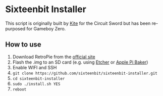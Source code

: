# Sixteenbit Installer

This script is originally built by [Kite](https://github.com/kiteretro/Circuit-Sword) for the Circuit Sword but has been re-purposed for Gameboy Zero. 

## How to use

1. Download RetroPie from the [official site](https://retropie.org.uk/download/)
1. Flash the .img to an SD card (e.g. using [Etcher](https://etcher.io/) or [Apple Pi Baker](https://www.tweaking4all.com/software/macosx-software/macosx-apple-pi-baker/))
1. Enable WIFI and SSH
1. `git clone https://github.com/sixteenbit/sixteenbit-installer.git`
1. `cd sixteenbit-installer`
1. `sudo ./install.sh YES` 
1. `reboot`